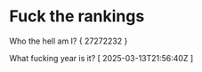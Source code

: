 # Fuck the rankings

Who the hell am I?
{ 27272232 }

What fucking year is it?
[ 2025-03-13T21:56:40Z ]

